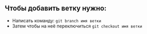 ## Чтобы добавить ветку нужно:
- Написать команду:
``
git branch имя ветки
``
- Затем чтобы на неё переключиться
``
git checkout имя ветки
``